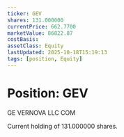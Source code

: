 ```yaml
---
ticker: GEV
shares: 131.000000
currentPrice: 662.7700
marketValue: 86822.87
costBasis: 
assetClass: Equity
lastUpdated: 2025-10-18T15:19:13
tags: [position, Equity]
---
```


# Position: GEV

GE VERNOVA LLC COM

Current holding of 131.000000 shares.
